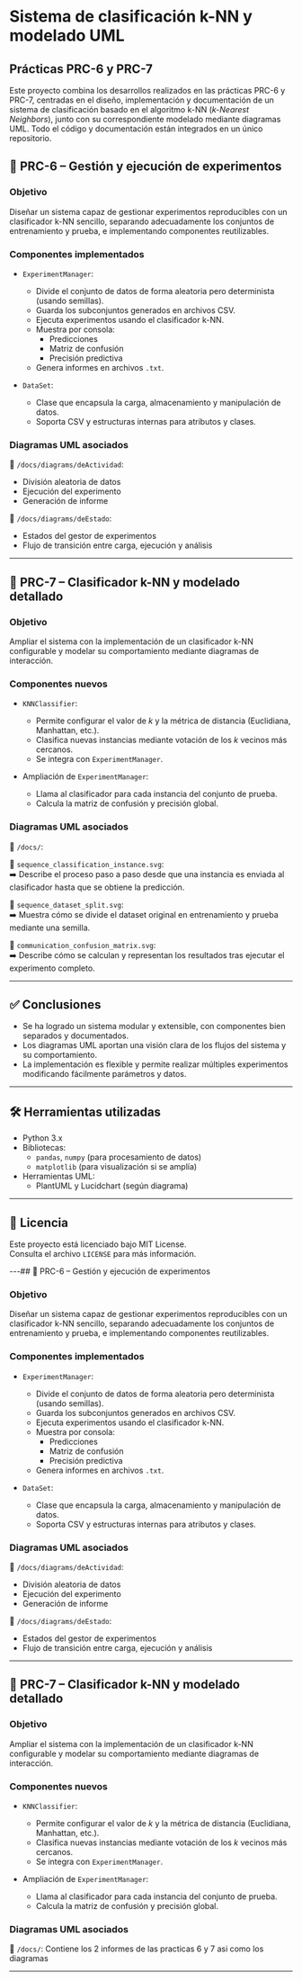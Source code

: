 # Sistema de clasificación k-NN y modelado UML  
## Prácticas PRC-6 y PRC-7  

Este proyecto combina los desarrollos realizados en las prácticas PRC-6 y PRC-7, centradas en el diseño, implementación y documentación de un sistema de clasificación basado en el algoritmo k-NN (*k-Nearest Neighbors*), junto con su correspondiente modelado mediante diagramas UML. Todo el código y documentación están integrados en un único repositorio.


## 🧪 PRC-6 – Gestión y ejecución de experimentos

### Objetivo  
Diseñar un sistema capaz de gestionar experimentos reproducibles con un clasificador k-NN sencillo, separando adecuadamente los conjuntos de entrenamiento y prueba, e implementando componentes reutilizables.

### Componentes implementados

- `ExperimentManager`:
  - Divide el conjunto de datos de forma aleatoria pero determinista (usando semillas).
  - Guarda los subconjuntos generados en archivos CSV.
  - Ejecuta experimentos usando el clasificador k-NN.
  - Muestra por consola:
    - Predicciones
    - Matriz de confusión
    - Precisión predictiva
  - Genera informes en archivos `.txt`.

- `DataSet`:
  - Clase que encapsula la carga, almacenamiento y manipulación de datos.
  - Soporta CSV y estructuras internas para atributos y clases.

### Diagramas UML asociados

📂 `/docs/diagrams/deActividad`:  
- División aleatoria de datos  
- Ejecución del experimento  
- Generación de informe  

📂 `/docs/diagrams/deEstado`:  
- Estados del gestor de experimentos  
- Flujo de transición entre carga, ejecución y análisis  

---

## 🧠 PRC-7 – Clasificador k-NN y modelado detallado

### Objetivo  
Ampliar el sistema con la implementación de un clasificador k-NN configurable y modelar su comportamiento mediante diagramas de interacción.

### Componentes nuevos

- `KNNClassifier`:
  - Permite configurar el valor de *k* y la métrica de distancia (Euclidiana, Manhattan, etc.).
  - Clasifica nuevas instancias mediante votación de los *k* vecinos más cercanos.
  - Se integra con `ExperimentManager`.

- Ampliación de `ExperimentManager`:
  - Llama al clasificador para cada instancia del conjunto de prueba.
  - Calcula la matriz de confusión y precisión global.

### Diagramas UML asociados

📁 `/docs/`:

📌 `sequence_classification_instance.svg`:  
➡️ Describe el proceso paso a paso desde que una instancia es enviada al clasificador hasta que se obtiene la predicción.

📌 `sequence_dataset_split.svg`:  
➡️ Muestra cómo se divide el dataset original en entrenamiento y prueba mediante una semilla.

📌 `communication_confusion_matrix.svg`:  
➡️ Describe cómo se calculan y representan los resultados tras ejecutar el experimento completo.

---

## ✅ Conclusiones

- Se ha logrado un sistema modular y extensible, con componentes bien separados y documentados.
- Los diagramas UML aportan una visión clara de los flujos del sistema y su comportamiento.
- La implementación es flexible y permite realizar múltiples experimentos modificando fácilmente parámetros y datos.

---

## 🛠️ Herramientas utilizadas

- Python 3.x
- Bibliotecas:
  - `pandas`, `numpy` (para procesamiento de datos)
  - `matplotlib` (para visualización si se amplía)
- Herramientas UML:
  - PlantUML y Lucidchart (según diagrama)

---

## 📜 Licencia

Este proyecto está licenciado bajo MIT License.  
Consulta el archivo `LICENSE` para más información.

---## 🧪 PRC-6 – Gestión y ejecución de experimentos

### Objetivo  
Diseñar un sistema capaz de gestionar experimentos reproducibles con un clasificador k-NN sencillo, separando adecuadamente los conjuntos de entrenamiento y prueba, e implementando componentes reutilizables.

### Componentes implementados

- `ExperimentManager`:
  - Divide el conjunto de datos de forma aleatoria pero determinista (usando semillas).
  - Guarda los subconjuntos generados en archivos CSV.
  - Ejecuta experimentos usando el clasificador k-NN.
  - Muestra por consola:
    - Predicciones
    - Matriz de confusión
    - Precisión predictiva
  - Genera informes en archivos `.txt`.

- `DataSet`:
  - Clase que encapsula la carga, almacenamiento y manipulación de datos.
  - Soporta CSV y estructuras internas para atributos y clases.

### Diagramas UML asociados

📂 `/docs/diagrams/deActividad`:  
- División aleatoria de datos  
- Ejecución del experimento  
- Generación de informe  

📂 `/docs/diagrams/deEstado`:  
- Estados del gestor de experimentos  
- Flujo de transición entre carga, ejecución y análisis  

---

## 🧠 PRC-7 – Clasificador k-NN y modelado detallado

### Objetivo  
Ampliar el sistema con la implementación de un clasificador k-NN configurable y modelar su comportamiento mediante diagramas de interacción.

### Componentes nuevos

- `KNNClassifier`:
  - Permite configurar el valor de *k* y la métrica de distancia (Euclidiana, Manhattan, etc.).
  - Clasifica nuevas instancias mediante votación de los *k* vecinos más cercanos.
  - Se integra con `ExperimentManager`.

- Ampliación de `ExperimentManager`:
  - Llama al clasificador para cada instancia del conjunto de prueba.
  - Calcula la matriz de confusión y precisión global.

### Diagramas UML asociados

📁 `/docs/`: Contiene los 2 informes de las practicas 6 y 7 asi como los diagramas

---
